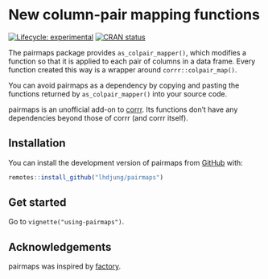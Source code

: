 
<!-- README.md is generated from README.Rmd. Please edit that file -->

# New column-pair mapping functions

<!-- badges: start -->

[![Lifecycle:
experimental](https://img.shields.io/badge/lifecycle-experimental-orange.svg)](https://lifecycle.r-lib.org/articles/stages.html#experimental)
[![CRAN
status](https://www.r-pkg.org/badges/version/pairmaps)](https://CRAN.R-project.org/package=pairmaps)

<!-- badges: end -->

The pairmaps package provides `as_colpair_mapper()`, which modifies a
function so that it is applied to each pair of columns in a data frame.
Every function created this way is a wrapper around
`corrr::colpair_map()`.

You can avoid pairmaps as a dependency by copying and pasting the
functions returned by `as_colpair_mapper()` into your source code.

pairmaps is an unofficial add-on to
[corrr](https://corrr.tidymodels.org/). Its functions don’t have any
dependencies beyond those of corrr (and corrr itself).

## Installation

You can install the development version of pairmaps from
[GitHub](https://github.com/) with:

``` r
remotes::install_github("lhdjung/pairmaps")
```

## Get started

Go to `vignette("using-pairmaps")`.

## Acknowledgements

pairmaps was inspired by
[factory](https://github.com/jonthegeek/factory).
